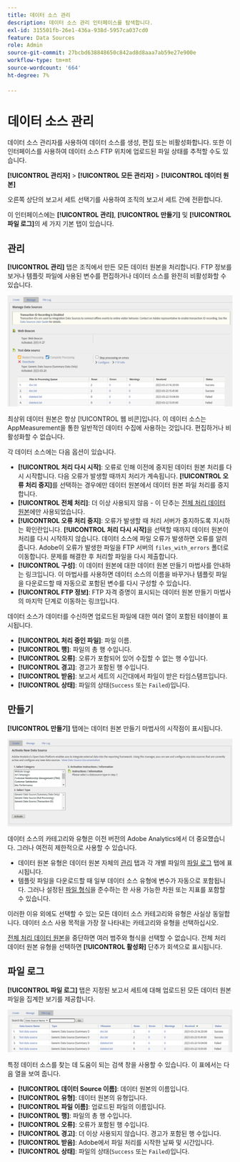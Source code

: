 ```yaml
---
title: 데이터 소스 관리
description: 데이터 소스 관리 인터페이스를 탐색합니다.
exl-id: 315501fb-26e1-436a-938d-5957ca037cd0
feature: Data Sources
role: Admin
source-git-commit: 27bcbd638848650c842ad8d8aaa7ab59e27e900e
workflow-type: tm+mt
source-wordcount: '664'
ht-degree: 7%

---
```


# 데이터 소스 관리

데이터 소스 관리자를 사용하여 데이터 소스를 생성, 편집 또는 비활성화합니다. 또한 이 인터페이스를 사용하여 데이터 소스 FTP 위치에 업로드된 파일 상태를 추적할 수도 있습니다.

**[!UICONTROL 관리자]** > **[!UICONTROL 모든 관리자]** > **[!UICONTROL 데이터 원본]**

오른쪽 상단의 보고서 세트 선택기를 사용하여 조직의 보고서 세트 간에 전환합니다.

이 인터페이스에는 **[!UICONTROL 관리]**, **[!UICONTROL 만들기]** 및 **[!UICONTROL 파일 로그]**&#x200B;의 세 가지 기본 탭이 있습니다.

## 관리

**[!UICONTROL 관리]** 탭은 조직에서 만든 모든 데이터 원본을 처리합니다. FTP 정보를 보거나 템플릿 파일에 사용된 변수를 편집하거나 데이터 소스를 완전히 비활성화할 수 있습니다.

![관리](assets/manage.png)

최상위 데이터 원본은 항상 [!UICONTROL 웹 비콘]입니다. 이 데이터 소스는 AppMeasurement을 통한 일반적인 데이터 수집에 사용하는 것입니다. 편집하거나 비활성화할 수 없습니다.

각 데이터 소스에는 다음 옵션이 있습니다.

* **[!UICONTROL 처리 다시 시작]**: 오류로 인해 이전에 중지된 데이터 원본 처리를 다시 시작합니다. 다음 오류가 발생할 때까지 처리가 계속됩니다. **[!UICONTROL 오류 처리 중지]**&#x200B;를 선택하는 경우에만 데이터 원본에서 데이터 원본 파일 처리를 중지합니다.
* **[!UICONTROL 전체 처리]**: 더 이상 사용되지 않음 - 이 단추는 [전체 처리 데이터 원본](full-processing-eol.md)에만 사용되었습니다.
* **[!UICONTROL 오류 처리 중지]**: 오류가 발생할 때 처리 서버가 중지하도록 지시하는 확인란입니다. **[!UICONTROL 처리 다시 시작]**&#x200B;을 선택할 때까지 데이터 원본이 처리를 다시 시작하지 않습니다. 데이터 소스에 파일 오류가 발생하면 오류를 알려 줍니다. Adobe이 오류가 발생한 파일을 FTP 서버의 `files_with_errors` 폴더로 이동합니다. 문제를 해결한 후 처리할 파일을 다시 제출합니다.
* **[!UICONTROL 구성]**: 이 데이터 원본에 대한 데이터 원본 만들기 마법사를 안내하는 링크입니다. 이 마법사를 사용하면 데이터 소스의 이름을 바꾸거나 템플릿 파일을 다운로드할 때 자동으로 포함된 변수를 다시 구성할 수 있습니다.
* **[!UICONTROL FTP 정보]**: FTP 자격 증명이 표시되는 데이터 원본 만들기 마법사의 마지막 단계로 이동하는 링크입니다.

데이터 소스가 데이터를 수신하면 업로드된 파일에 대한 여러 열이 포함된 테이블이 표시됩니다.

* **[!UICONTROL 처리 중인 파일]**: 파일 이름.
* **[!UICONTROL 행]**: 파일의 총 행 수입니다.
* **[!UICONTROL 오류]**: 오류가 포함되어 있어 수집할 수 없는 행 수입니다.
* **[!UICONTROL 경고]**: 경고가 포함된 행 수입니다.
* **[!UICONTROL 받음]**: 보고서 세트의 시간대에서 파일이 받은 타임스탬프입니다.
* **[!UICONTROL 상태]**: 파일의 상태(`Success` 또는 `Failed`)입니다.

## 만들기

**[!UICONTROL 만들기]** 탭에는 데이터 원본 만들기 마법사의 시작점이 표시됩니다.

![만들기](assets/create.png)

데이터 소스의 카테고리와 유형은 이전 버전의 Adobe Analytics에서 더 중요했습니다. 그러나 여전히 제한적으로 사용할 수 있습니다.

* 데이터 원본 유형은 데이터 원본 자체의 [관리](#manage) 탭과 각 개별 파일의 [파일 로그](#file-log) 탭에 표시됩니다.
* 템플릿 파일을 다운로드할 때 일부 데이터 소스 유형에 변수가 자동으로 포함됩니다. 그러나 설정된 [파일 형식](file-format.md)을 준수하는 한 사용 가능한 차원 또는 지표를 포함할 수 있습니다.

이러한 이유 외에도 선택할 수 있는 모든 데이터 소스 카테고리와 유형은 사실상 동일합니다. 데이터 소스 사용 목적을 가장 잘 나타내는 카테고리와 유형을 선택하십시오.

[전체 처리 데이터 원본](full-processing-eol.md)을 중단하면 여러 범주와 형식을 선택할 수 없습니다. 전체 처리 데이터 원본 유형을 선택하면 **[!UICONTROL 활성화]** 단추가 회색으로 표시됩니다.

## 파일 로그

**[!UICONTROL 파일 로그]** 탭은 지정된 보고서 세트에 대해 업로드된 모든 데이터 원본 파일을 집계한 보기를 제공합니다.

![파일 로그](assets/file-log.png)

특정 데이터 소스를 찾는 데 도움이 되는 검색 창을 사용할 수 있습니다. 이 표에서는 다음 열을 보여 줍니다.

* **[!UICONTROL 데이터 Source 이름]**: 데이터 원본의 이름입니다.
* **[!UICONTROL 유형]**: 데이터 원본의 유형입니다.
* **[!UICONTROL 파일 이름]**: 업로드된 파일의 이름입니다.
* **[!UICONTROL 행]**: 파일의 총 행 수입니다.
* **[!UICONTROL 오류]**: 오류가 포함된 행 수입니다.
* **[!UICONTROL 경고]**: 더 이상 사용되지 않습니다. 경고가 포함된 행 수입니다.
* **[!UICONTROL 받음]**: Adobe에서 파일 처리를 시작한 날짜 및 시간입니다.
* **[!UICONTROL 상태]**: 파일의 상태(`Success` 또는 `Failed`)입니다.
